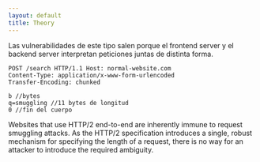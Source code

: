 ```yaml
---
layout: default
title: Theory
---
```

Las vulnerabilidades de este tipo salen porque el frontend server y el backend server interpretan peticiones juntas de distinta forma.

```
POST /search HTTP/1.1 Host: normal-website.com 
Content-Type: application/x-www-form-urlencoded 
Transfer-Encoding: chunked 

b //bytes
q=smuggling //11 bytes de longitud
0 //fin del cuerpo
```

Websites that use HTTP/2 end-to-end are inherently immune to request smuggling attacks. As the HTTP/2 specification introduces a single, robust mechanism for specifying the length of a request, there is no way for an attacker to introduce the required ambiguity.

